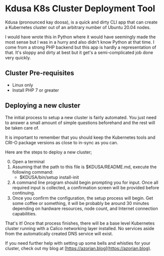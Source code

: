# Kdusa K8s Cluster Deployment Tool

Kdusa (pronounced kay doosa), is a quick and dirty CLI app that can create a Kubernetes cluster out of an arbitrary number of Ubuntu 20.04 nodes.

I would have wrote this in Python where it would have seemingly made the most sense but I was in
a hurry and also didn't know Python at that time. I come from a strong PHP backend but this
app is hardly a representation of that. It's sloppy and dirty at best but it get's a semi-complicated
job done very quickly.

## Cluster Pre-requisites

- Linux only
- Install PHP 7 or greater

## Deploying a new cluster

The initial process to setup a new cluster is fairly automated.
You just need to answer a small amount of simple questions beforehand
and the rest will be taken care of.

It is important to remember that you should keep the Kubernetes tools
and CRI-O package versions as close to in-sync as you can.

Here are the steps to deploy a new cluster;

0. Open a terminal
0. Assuming that the path to this file is $KDUSA/README.md,
execute the following command:
	- $KDUSA/bin/setup install-init
0. A command line program should begin prompting you for input. Once all
required input is collected, a confirmation screen will be provided before
continuing.
0. Once you confirm the configuration, the setup process will begin. Get
some coffee or something, it will be probably be around 30 minutes depending
on hardware resources, node count, and Internet connection capabilities.

That's it! Once that process finishes, there will be a base level Kubernetes
cluster running with a Calico networking layer installed. No services aside
from the automatically created DNS service will exist.

If you need further help with setting up some bells and whistles for your cluster, check out
my blog at [https://azorian.blog](https://azorian.blog).
